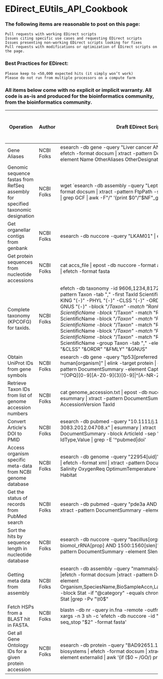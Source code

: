 # EDirect_EUtils_API_Cookbook


### The following items are reasonable to post on this page:
    Pull requests with working EDirect scripts
    Issues citing specific use cases and requesting EDirect scripts
    Issues presenting non-working EDirect scripts looking for fixes
    Pull requests with modifications or optimization of EDirect scripts on the page.
### Best Practices for EDirect:
    Please keep to <50,000 expected hits (it simply won’t work)
    Please do not run from multiple processors on a compute farm

### All items below come with no explicit or implicit warranty.  All code is as-is and produced for the bioinformatics community, from the bioinformatics community.  

| Operation                                                                          	| Author     	| Draft EDirect Script                                                                                                                                                                                                                                                                                                                                                                                                                                                                                                                                                                                                                                                         	| Edited (vetted) EDirect Script (anyone)                                                                                                                                                                                                                                                                                                               	|   	|
|------------------------------------------------------------------------------------	|------------	|------------------------------------------------------------------------------------------------------------------------------------------------------------------------------------------------------------------------------------------------------------------------------------------------------------------------------------------------------------------------------------------------------------------------------------------------------------------------------------------------------------------------------------------------------------------------------------------------------------------------------------------------------------------------------	|-------------------------------------------------------------------------------------------------------------------------------------------------------------------------------------------------------------------------------------------------------------------------------------------------------------------------------------------------------	|---	|
| Gene Aliases                                                                       	| NCBI Folks 	| esearch -db gene -query   "Liver cancer AND Homo sapiens" \| efetch -format docsum \| xtract   -pattern DocumentSummary -element Name OtherAliases OtherDesignations                                                                                                                                                                                                                                                                                                                                                                                                                                                                                                           	|                                                                                                                                                                                                                                                                                                                                                       	|   	|
| Genomic sequence fastas   from RefSeq assembly for specified taxonomic designation 	| NCBI Folks 	| wget \`esearch -db assembly   -query "Leptospira alstonii" \| efetch -format docsum \| xtract   -pattern FtpPath -sep "\n" -element FtpPath \| grep GCF \| awk   -F"/" '{print $0"/"$NF"_genomic.fna.gz"}'\`                                                                                                                                                                                                                                                                                                                                                                                                                                                                       	|                                                                                                                                                                                                                                                                                                                                                       	|   	|
| Get organellar contigs from   genbank                                              	| NCBI Folks 	| esearch -db nuccore -query "LKAM01" \| efetch   -format fasta                                                                                                                                                                                                                                                                                                                                                                                                                                                                                                                                                                                                                 	|                                                                                                                                                                                                                                                                                                                                                       	|   	|
| Get   protein sequences from nucleotide accessions                                 	| NCBI Folks 	| cat accs_file \| epost -db   nuccore -format acc \| elink -target protein \| efetch -format fasta                                                                                                                                                                                                                                                                                                                                                                                                                                                                                                                                                                               	|                                                                                                                                                                                                                                                                                                                                                       	|   	|
| Complete taxonomy (KPCOFG)   for taxids.                                           	| NCBI Folks 	| efetch -db taxonomy -id 9606,1234,81726 -format xml \|   xtract -pattern Taxon -tab "," -first TaxId ScientificName -group   Taxon -KING "(-)" -PHYL "(-)" -CLSS "(-)" -ORDR   "(-)" -FMLY "(-)" -GNUS "(-)" -block   "*/Taxon" -match "Rank:kingdom" -KING ScientificName   -block "*/Taxon" -match "Rank:phylum" -PHYL   ScientificName -block "*/Taxon" -match "Rank:class" -CLSS   ScientificName -block "*/Taxon" -match "Rank:order" -ORDR   ScientificName -block "*/Taxon" -match "Rank:family"   -FMLY ScientificName -block "*/Taxon" -match "Rank:genus"   -GNUS ScientificName -group Taxon -tab "," -element   "&KING" "&PHYL" "&CLSS"   "&ORDR" "&FMLY" "&GNUS" 	|                                                                                                                                                                                                                                                                                                                                                       	|   	|
| Obtain UniProt IDs from   gene symbols                                             	| NCBI Folks 	| esearch -db gene -query "tp53[preferred symbol] AND   human[organism]" \| elink -target protein \| esummary \| xtract -pattern   DocumentSummary -element Caption SourceDb \| grep -E '^[OPQ][0-9][A-Z0-9]{3}[0-9]\|^[A-NR-Z][0-9]([A-Z][A-Z0-9]{2}[0-9]){1,2}'                                                                                                                                                                                                                                                                                                                                                                                                                 	|                                                                                                                                                                                                                                                                                                                                                       	|   	|
| Retrieve   Taxon IDs from list of genome accession numbers                         	| NCBI Folks 	| cat genome_accession.txt \|   epost -db nuccore -format acc \| esummary \| xtract -pattern DocumentSummary   -element AccessionVersion TaxId                                                                                                                                                                                                                                                                                                                                                                                                                                                                                                                                    	|                                                                                                                                                                                                                                                                                                                                                       	|   	|
| Convert Article's DOI to   PMID                                                    	| NCBI Folks 	| esearch -db pubmed -query   "10.1111/j.1468-3083.2012.04708.x" \| esummary \| xtract -pattern   DocumentSummary -block ArticleId -sep "\t " -tab "\n"   -element IdType,Value \| grep -E '^pubmed\|doi'                                                                                                                                                                                                                                                                                                                                                                                                                                                                          	|                                                                                                                                                                                                                                                                                                                                                       	|   	|
| Access organism specific   meta-data from NCBI genome database                     	| NCBI Folks 	| esearch -db genome -query "22954[uid]" \| elink   -target bioproject \| efetch -format xml \| xtract -pattern DocumentSummary   -element Salinity OxygenReq OptimumTemperature TemperatureRange Habitat                                                                                                                                                                                                                                                                                                                                                                                                                                                                         	|                                                                                                                                                                                                                                                                                                                                                       	|   	|
| Get the status of records   from PubMed search                                     	| NCBI Folks 	| esearch -db pubmed -query "pde3a AND 2016[dp]" \|   esummary \| xtract -pattern DocumentSummary -element Id RecordStatus                                                                                                                                                                                                                                                                                                                                                                                                                                                                                                                                                       	|                                                                                                                                                                                                                                                                                                                                                       	|   	|
| Sort the hits by sequence   length in nucleotide database                          	| NCBI Folks 	| esearch -db nuccore -query   "bacillus[orgn] AND biomol_rRNA[prop] AND 1500:1560[slen]" \|   esummary \| xtract -pattern DocumentSummary -element Slen Extra \| sort -rnk 1                                                                                                                                                                                                                                                                                                                                                                                                                                                                                                     	|                                                                                                                                                                                                                                                                                                                                                       	|   	|
| Getting meta data from   assembly                                                  	| NCBI Folks 	| esearch -db assembly -query "mammals[orgn] AND   latest[filter]" \|efetch -format docsum \|xtract -pattern DocumentSummary   -element Organism,SpeciesName,BioSampleAccn,LastMajorReleaseAccession     -block Stat -if "@category" -equals chromosome_count -element Stat   \|grep -Pv "\t0$"                                                                                                                                                                                                                                                                                                                                                                                   	|                                                                                             	|   	|
| Fetch HSPs from a BLAST hit   in FASTA.                                            	| NCBI Folks 	| blastn -db nr -query in.fna -remote -outfmt "6 sacc   sstart send" \| xargs -n 3 sh -c 'efetch -db nuccore -id "$0"   -seq_start "$1" -seq_stop "$2" -format fasta'                                                                                                                                                                                                                                                                                                                                                                                                                                                                                                           	|                                                                                                                                                                                                                                                                                                                                                       	|   	|
| Get all Gene Ontology IDs for a given protein accession | NCBI Folks | esearch -db protein -query "BAD92651.1" \| elink -target biosystems \| efetch -format docsum \| xtract -pattern externalid -element externalid \| awk '{if ($0 ~ /GO/) print $0}' | |  
